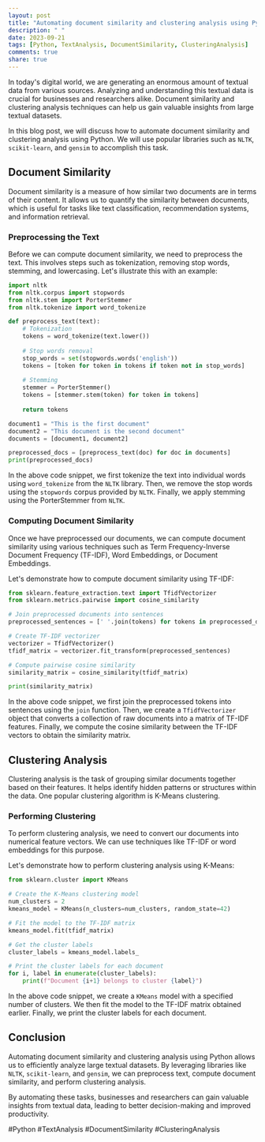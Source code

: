 ```yaml
---
layout: post
title: "Automating document similarity and clustering analysis using Python"
description: " "
date: 2023-09-21
tags: [Python, TextAnalysis, DocumentSimilarity, ClusteringAnalysis]
comments: true
share: true
---
```


In today's digital world, we are generating an enormous amount of textual data from various sources. Analyzing and understanding this textual data is crucial for businesses and researchers alike. Document similarity and clustering analysis techniques can help us gain valuable insights from large textual datasets.

In this blog post, we will discuss how to automate document similarity and clustering analysis using Python. We will use popular libraries such as `NLTK`, `scikit-learn`, and `gensim` to accomplish this task.

## Document Similarity

Document similarity is a measure of how similar two documents are in terms of their content. It allows us to quantify the similarity between documents, which is useful for tasks like text classification, recommendation systems, and information retrieval.

### Preprocessing the Text

Before we can compute document similarity, we need to preprocess the text. This involves steps such as tokenization, removing stop words, stemming, and lowercasing. Let's illustrate this with an example:

```python
import nltk
from nltk.corpus import stopwords
from nltk.stem import PorterStemmer
from nltk.tokenize import word_tokenize

def preprocess_text(text):
    # Tokenization
    tokens = word_tokenize(text.lower())
    
    # Stop words removal
    stop_words = set(stopwords.words('english'))
    tokens = [token for token in tokens if token not in stop_words]
    
    # Stemming
    stemmer = PorterStemmer()
    tokens = [stemmer.stem(token) for token in tokens]
    
    return tokens

document1 = "This is the first document"
document2 = "This document is the second document"
documents = [document1, document2]

preprocessed_docs = [preprocess_text(doc) for doc in documents]
print(preprocessed_docs)
```

In the above code snippet, we first tokenize the text into individual words using `word_tokenize` from the `NLTK` library. Then, we remove the stop words using the `stopwords` corpus provided by `NLTK`. Finally, we apply stemming using the PorterStemmer from `NLTK`.

### Computing Document Similarity

Once we have preprocessed our documents, we can compute document similarity using various techniques such as Term Frequency-Inverse Document Frequency (TF-IDF), Word Embeddings, or Document Embeddings.

Let's demonstrate how to compute document similarity using TF-IDF:

```python
from sklearn.feature_extraction.text import TfidfVectorizer
from sklearn.metrics.pairwise import cosine_similarity

# Join preprocessed documents into sentences
preprocessed_sentences = [' '.join(tokens) for tokens in preprocessed_docs]

# Create TF-IDF vectorizer
vectorizer = TfidfVectorizer()
tfidf_matrix = vectorizer.fit_transform(preprocessed_sentences)

# Compute pairwise cosine similarity
similarity_matrix = cosine_similarity(tfidf_matrix)

print(similarity_matrix)
```

In the above code snippet, we first join the preprocessed tokens into sentences using the `join` function. Then, we create a `TfidfVectorizer` object that converts a collection of raw documents into a matrix of TF-IDF features. Finally, we compute the cosine similarity between the TF-IDF vectors to obtain the similarity matrix.

## Clustering Analysis

Clustering analysis is the task of grouping similar documents together based on their features. It helps identify hidden patterns or structures within the data. One popular clustering algorithm is K-Means clustering.

### Performing Clustering

To perform clustering analysis, we need to convert our documents into numerical feature vectors. We can use techniques like TF-IDF or word embeddings for this purpose.

Let's demonstrate how to perform clustering analysis using K-Means:

```python
from sklearn.cluster import KMeans

# Create the K-Means clustering model
num_clusters = 2
kmeans_model = KMeans(n_clusters=num_clusters, random_state=42)

# Fit the model to the TF-IDF matrix
kmeans_model.fit(tfidf_matrix)

# Get the cluster labels
cluster_labels = kmeans_model.labels_

# Print the cluster labels for each document
for i, label in enumerate(cluster_labels):
    print(f"Document {i+1} belongs to cluster {label}")
```

In the above code snippet, we create a `KMeans` model with a specified number of clusters. We then fit the model to the TF-IDF matrix obtained earlier. Finally, we print the cluster labels for each document.

## Conclusion

Automating document similarity and clustering analysis using Python allows us to efficiently analyze large textual datasets. By leveraging libraries like `NLTK`, `scikit-learn`, and `gensim`, we can preprocess text, compute document similarity, and perform clustering analysis.

By automating these tasks, businesses and researchers can gain valuable insights from textual data, leading to better decision-making and improved productivity.

#Python #TextAnalysis #DocumentSimilarity #ClusteringAnalysis